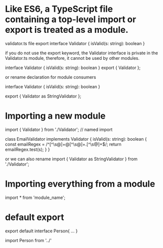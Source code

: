 # Like ES6, a TypeScript file containing a top-level import or export is treated as a module.
validator.ts file
export interface Validator {
    isValid(s: string): boolean
}

if you do not use the export keyword, the Validator interface is private in the Validator.ts module, therefore, it cannot be used by other modules.

interface Validator {
    isValid(s: string): boolean
}
export { Validator };

or rename declaration for module consumers

interface Validator {
    isValid(s: string): boolean
}

export { Validator as StringValidator };

# Importing a new module
import { Validator } from './Validator'; // named import

class EmailValidator implements Validator {
    isValid(s: string): boolean {
        const emailRegex = /^[^\s@]+@[^\s@]+\.[^\s@]+$/;
        return emailRegex.test(s);
    }
}

or we can also rename
import { Validator as StringValidator } from './Validator';

# Importing everything from a module
import * from 'module_name';

# default export
export default interface Person{
    ...
}

import Person from '../'

